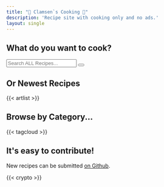 ```yaml
---
title: "🍲 Clamsen`s Cooking 🍳"
description: 'Recipe site with cooking only and no ads.'
layout: single
---
```


## What do you want to cook?

<div class="search js-only">
  <input type="text" id="search" placeholder="Search ALL Recipes...">
  <button id="clear-search">
    <svg xmlns="http://www.w3.org/2000/svg" class="ionicon" viewBox="0 0 512 512"><title>Backspace</title><path d="M135.19 390.14a28.79 28.79 0 0021.68 9.86h246.26A29 29 0 00432 371.13V140.87A29 29 0 00403.13 112H156.87a28.84 28.84 0 00-21.67 9.84v0L46.33 256l88.86 134.11z" fill="none" stroke="currentColor" stroke-linejoin="round" stroke-width="32"></path><path fill="none" stroke="currentColor" stroke-linecap="round" stroke-linejoin="round" stroke-width="32" d="M336.67 192.33L206.66 322.34M336.67 322.34L206.66 192.33M336.67 192.33L206.66 322.34M336.67 322.34L206.66 192.33"></path></svg>
  </button>
</div>

<script>
// @license magnet:?xt=urn:btih:5ac446d35272cc2e4e85e4325b146d0b7ca8f50c&dn=unlicense.txt Unlicense

document.addEventListener("DOMContentLoaded", () => {
  for (e of document.getElementsByClassName("js-only")) {
    e.classList.remove("js-only");
  }

  const recipes = document.querySelectorAll("#artlist li");
  const search = document.getElementById("search");
  const oldheading = document.getElementById("newest-recipes");
  const clearSearch = document.getElementById("clear-search");
  const artlist = document.getElementById("artlist");

  search.addEventListener("input", () => {
    // grab search input value
    const searchText = search.value.toLowerCase().trim().normalize('NFD').replace(/\p{Diacritic}/gu, "");
    const searchTerms = searchText.split(" ");
    const hasFilter = searchText.length > 0;

    artlist.classList.toggle("list-searched", hasFilter);
    oldheading.classList.toggle("hidden", hasFilter);

    // for each recipe hide all but matched
    recipes.forEach(recipe => {
      const searchString = `${recipe.textContent} ${recipe.dataset.tags}`.toLowerCase().normalize('NFD').replace(/\p{Diacritic}/gu, "");
      const isMatch = searchTerms.every(term => searchString.includes(term));

      recipe.hidden = !isMatch;
      recipe.classList.toggle("matched-recipe", hasFilter && isMatch);
    })
  })

  clearSearch.addEventListener("click", () => {
    search.value = "";
    recipes.forEach(recipe => {
      recipe.hidden = false;
      recipe.classList.remove("matched-recipe");
    })

    artlist.classList.remove("list-searched");
    oldheading.classList.remove("hidden");
  })
})
// @license-end
</script>

## Or Newest Recipes

{{< artlist >}}


## Browse by Category...

{{< tagcloud >}}


## It's easy to contribute!

New recipes can be submitted [on Github](https://github.com/lukesmithxyz/based.cooking).

{{< crypto >}}
